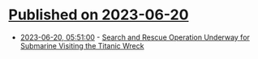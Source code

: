 # [Published on 2023-06-20](index.md)

* [2023-06-20, 05:51:00](https://soylentnews.org/article.pl?sid=23/06/20/0158238&from=rss) - [Search and Rescue Operation Underway for Submarine Visiting the Titanic Wreck](https://soylentnews.org/article.pl?sid=23/06/20/0158238&from=rss)
